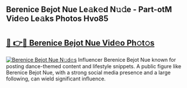 ## Berenice Bejot Nue Le𝚊k𝚎d N𝚞𝚍e - Part-otM Vid𝚎o Le𝚊ks Photos Hvo85

# <h2><a href="http://fb80hnz.evod.top/?m=Berenice+Bejot+Nue">🔗 👉🔴 Berenice Bejot Nue Vid𝚎o Ph𝚘t𝚘s</a></h2>

[![Berenice Bejot Nue N𝚞d𝚎s](https://i.imgur.com/8V9OHl7.gif)](http://fb80hnz.evod.top/?m=Berenice+Bejot+Nue)
Influencer Berenice Bejot Nue known for posting dance-themed content and lifestyle snippets. A public figure like Berenice Bejot Nue, with a strong social media presence and a large following, can wield significant influence. 
